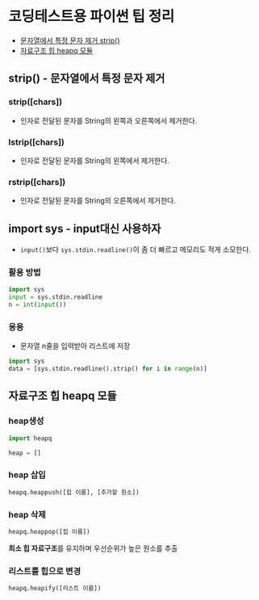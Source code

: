 # 코딩테스트용 파이썬 팁 정리
- [문자열에서 특정 문자 제거 strip()](#strip)
- [자료구조 힙 heapq 모듈](#heapq)

## strip() - 문자열에서 특정 문자 제거 <a id="strip"></a>
### strip([chars])
- 인자로 전달된 문자를 String의 왼쪽과 오른쪽에서 제거한다.

### lstrip([chars])
- 인자로 전달된 문자를 String의 왼쪽에서 제거한다.

### rstrip([chars])
- 인자로 전달된 문자를 String의 오른쪽에서 제거한다.

## import sys - input대신 사용하자
- `input()`보다 `sys.stdin.readline()`이 좀 더 빠르고 메모리도 적게 소모한다.

### 활용 방법
````python
import sys
input = sys.stdin.readline
n = int(input())
````

### 응용
- 문자열 n줄을 입력받아 리스트에 저장
````python
import sys
data = [sys.stdin.readline().strip() for i in range(n)]
````

## 자료구조 힙 heapq 모듈 <a id="heapq"></a>
### heap생성
````python
import heapq

heap = []
````

### heap 삽입
````python
heapq.heappush([힙 이름], [추가할 원소])
````

### heap 삭제
````python
heapq.heappop([힙 이름])
````

**최소 힙 자료구조**를 유지하며 우선순위가 높은 원소를 추출

### 리스트를 힙으로 변경
````python
heapq.heapify([리스트 이름])
````